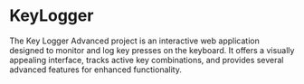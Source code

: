 # KeyLogger
The Key Logger Advanced project is an interactive web application designed to monitor and log key presses on the keyboard. It offers a visually appealing interface, tracks active key combinations, and provides several advanced features for enhanced functionality.
